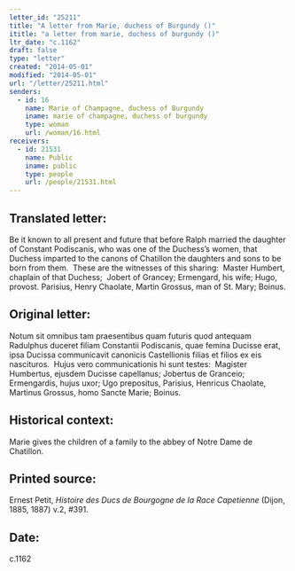 ```yaml
---
letter_id: "25211"
title: "A letter from Marie, duchess of Burgundy ()"
ititle: "a letter from marie, duchess of burgundy ()"
ltr_date: "c.1162"
draft: false
type: "letter"
created: "2014-05-01"
modified: "2014-05-01"
url: "/letter/25211.html"
senders:
  - id: 16
    name: Marie of Champagne, duchess of Burgundy
    iname: marie of champagne, duchess of burgundy
    type: woman
    url: /woman/16.html
receivers:
  - id: 21531
    name: Public
    iname: public
    type: people
    url: /people/21531.html
---
```

<h2> Translated letter:</h2><p>Be it known to all present and future that before Ralph married the daughter of Constant Podiscanis, who was one of the Duchess’s women, that Duchess imparted to the canons of Chatillon the daughters and sons to be born from them.&nbsp; These are the witnesses of this sharing:&nbsp; Master Humbert, chaplain of that Duchess;&nbsp; Jobert of Grancey; Ermengard, his wife; Hugo, provost. Parisius, Henry Chaolate, Martin Grossus, man of St. Mary; Boinus.</p><h2 class="mt-4"> Original letter:</h2><p>Notum sit omnibus tam praesentibus quam futuris quod antequam Radulphus duceret filiam Constantii Podiscanis, quae femina Ducisse erat, ipsa Ducissa communicavit canonicis Castellionis filias et filios ex eis nascituros.&nbsp; Hujus vero communicationis hi sunt testes:&nbsp; Magister Humbertus, ejusdem Ducisse capellanus; Jobertus de Granceio; Ermengardis, hujus uxor; Ugo prepositus, Parisius, Henricus Chaolate, Martinus Grossus, homo Sancte Marie; Boinus.</p><h2 class="mt-4"> Historical context:</h2><p>Marie gives the children of a family to the abbey of Notre Dame de Chatillon.&nbsp;&nbsp;</p><h2 class="mt-4"> Printed source:</h2><p><span>Ernest Petit, <i>Histoire des Ducs de Bourgogne de la Race Capetienne</i> (Dijon, 1885, 1887) v.2, #391.</span></p><h2 class="mt-4"> Date:</h2>c.1162